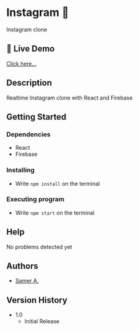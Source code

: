 # Instagram 🚀

Instagram clone

## 🔴 Live Demo

[Click here...](https://samer-instagram.firebaseapp.com/)

## Description

Realtime Instagram clone with React and Firebase

## Getting Started

### Dependencies

- React
- Firebase

### Installing

- Write `npm install` on the terminal

### Executing program

- Write `npm start` on the terminal

## Help

No problems detected yet

## Authors

- [Samer A.](https://twitter.com/ssadawi__)

## Version History

- 1.0
  - Initial Release
